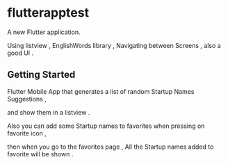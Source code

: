 # flutterapptest

A new Flutter application.

Using listview , EnglishWords library , Navigating between Screens , also a good UI .

## Getting Started

Flutter Mobile App that generates a list of random Startup Names Suggestions ,

and show them in a listview .

Also you can add some Startup names to favorites when pressing on favorite icon ,

then when you go to the favorites page , All the Startup names added to favorite will be shown .
